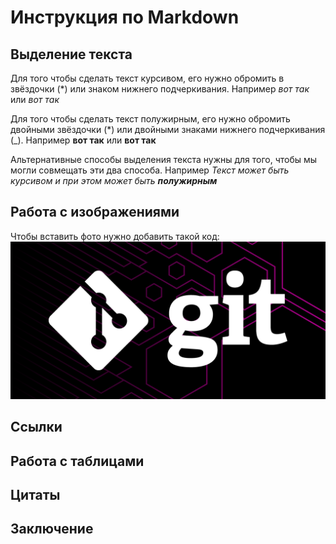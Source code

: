 # Инструкция по Markdown

## Выделение текста

Для того чтобы сделать текст курсивом, его нужно обромить в звёздочки (*) или знаком нижнего подчеркивания. Например *вот так* или _вот так_

Для того чтобы сделать текст полужирным, его нужно обромить двойными звёздочки (*) или двойными знаками нижнего подчеркивания (_). Например **вот так** или __вот так__

Альтернативные способы выделения текста нужны для того, чтобы мы могли совмещать эти два способа. Например *Текст может быть курсивом и при этом может быть __полужирным__*


## Работа с изображениями
Чтобы вставить фото нужно добавить такой код:
![Это просто фото](git.png)


## Ссылки

## Работа с таблицами

## Цитаты

## Заключение